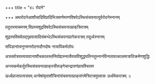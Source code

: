+++
title = "४८ रोदने"

+++
अथरोदनेआशौचादिविप्रादिभिःसवर्णमरणविषयेऽस्थिसंचयनात्पूर्वरोदनेस्नानम्

तदुत्तरमाचमनम् विप्रस्यशूद्रविषयेऽस्थिसंचयनात्प्राक्‌त्रिरात्रम्

शूद्रस्यविषयेतद्गृहवासादिसंबन्धेऽस्थिसंचयनाप्रागेकरात्रम् तदूर्ध्वस्नानम्

सपिडानांत्वनुगमनरोदनादौनदोषः नात्रापिकर्मलोपः

अत्रसर्वत्रयस्ययावानाशौचकालस्तंनिर्वाह्यस्नात्वैवसविशुद्ध्यतिनतुस्नानंविनातावत्कालमात्रातिक्रमेणशुद्धिः

अन्त्यकर्मकर्तुरस्थिसंचयनात्प्राक्‌स्त्रीसङ्गेचान्द्रायणंप्रायश्चित्तम

ऊर्ध्वप्राजापत्यत्रयम् अन्येषांमृताशौचिनांसंचयनात्प्राक्‌संगमेत्रिरात्रमुपवासः उर्ध्वमेकरात्रम् ॥
